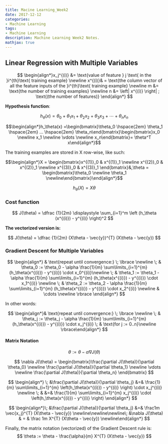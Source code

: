 ```yaml
---
title: Macine Learning_Week2
date: 2017-12-12
categories:
- Machine Learning
tags: 
- Machine Learning
description: Machine Learning Week2 Notes. 
mathjax: true
---
```

## Linear Regression with Multiple Variables

$$ \begin{align*}x_j^{(i)} &= \text{value of feature } j \text{ in the }i^{th}\text{ training example} \newline x^{(i)}& = \text{the column vector of all the feature inputs of the }i^{th}\text{ training example} \newline m &= \text{the number of training examples} \newline n &= \left| x^{(i)} \right| ; \text{(the number of features)} \end{align*} $$

**Hypothesis function**:

$$ h_\theta (x) = \theta_0 + \theta_1 x_1 + \theta_2 x_2 + \theta_3 x_3 + \cdots + \theta_n x_n $$

$$\begin{align*}h_\theta(x) =\begin{bmatrix}\theta_0 \hspace{2em}  \theta_1 \hspace{2em}  ...  \hspace{2em}  \theta_n\end{bmatrix}\begin{bmatrix}x_0 \newline x_1 \newline \vdots \newline x_n\end{bmatrix}= \theta^T x\end{align*}$$

The training examples are stored in X row-wise, like such:

$$\begin{align*}X = \begin{bmatrix}x^{(1)}_0 & x^{(1)}_1  \newline x^{(2)}_0 & x^{(2)}_1  \newline x^{(3)}_0 & x^{(3)}_1 \end{bmatrix}&,\theta = \begin{bmatrix}\theta_0 \newline \theta_1 \newline\end{bmatrix}\end{align*}$$

$$h_\theta(X) = X \theta$$

### Cost function

$$ J(\theta) = \dfrac {1}{2m} \displaystyle \sum_{i=1}^m \left (h_\theta (x^{(i)}) - y^{(i)} \right)^2 $$

**The vectorized version is:**

$$ J(\theta) = \dfrac {1}{2m} (X\theta - \vec{y})^{T} (X\theta - \vec{y}) $$

### Gradient Descent for Multiple Variables

$$ \begin{align*}
& \text{repeat until convergence:} \; \lbrace \newline 
\; & \theta_0 := \theta_0 - \alpha \frac{1}{m} \sum\limits_{i=1}^{m} (h_\theta(x^{(i)}) - y^{(i)}) \cdot x_0^{(i)}\newline
\; & \theta_1 := \theta_1 - \alpha \frac{1}{m} \sum\limits_{i=1}^{m} (h_\theta(x^{(i)}) - y^{(i)}) \cdot x_1^{(i)} \newline
\; & \theta_2 := \theta_2 - \alpha \frac{1}{m} \sum\limits_{i=1}^{m} (h_\theta(x^{(i)}) - y^{(i)}) \cdot x_2^{(i)} \newline
& \cdots
\newline \rbrace
\end{align*} $$

In other words:

$$ \begin{align*}& \text{repeat until convergence:} \; \lbrace \newline \; & \theta_j := \theta_j - \alpha \frac{1}{m} \sum\limits_{i=1}^{m} (h_\theta(x^{(i)}) - y^{(i)}) \cdot x_j^{(i)} \;  & \text{for j := 0..n}\newline \rbrace\end{align*} $$

#### Matrix Notation
$$ \theta := \theta - \alpha \nabla J(\theta) $$

$$ \nabla J(\theta)  = \begin{bmatrix}\frac{\partial J(\theta)}{\partial \theta_0}   \newline \frac{\partial J(\theta)}{\partial \theta_1}   \newline \vdots   \newline \frac{\partial J(\theta)}{\partial \theta_n} \end{bmatrix} $$

$$ \begin{align*}
\; &\frac{\partial J(\theta)}{\partial \theta_j} &=&  \frac{1}{m} \sum\limits_{i=1}^{m}  \left(h_\theta(x^{(i)}) - y^{(i)} \right) \cdot x_j^{(i)} \newline
\; & &=& \frac{1}{m} \sum\limits_{i=1}^{m}   x_j^{(i)} \cdot \left(h_\theta(x^{(i)}) - y^{(i)}  \right) 
\end{align*} $$

$$ \begin{align*}\; &\frac{\partial J(\theta)}{\partial \theta_j} &=& \frac1m  \vec{x_j}^{T} (X\theta - \vec{y}) \newline\newline\newline\; &\nabla J(\theta) & = & \frac 1m X^{T} (X\theta - \vec{y}) \newline\end{align*} $$

Finally, the matrix notation (vectorized) of the Gradient Descent rule is:
$$ \theta := \theta - \frac{\alpha}{m} X^{T} (X\theta - \vec{y}) $$